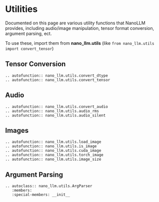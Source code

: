 # Utilities

Documented on this page are various utility functions that NanoLLM provides, including audio/image manipulation, tensor format conversion, argument parsing, ect.

To use these, import them from **nano_llm.utils** (like `from nano_llm.utils import convert_tensor`)

## Tensor Conversion

```{eval-rst}
.. autofunction:: nano_llm.utils.convert_dtype
.. autofunction:: nano_llm.utils.convert_tensor
```

## Audio

```{eval-rst}
.. autofunction:: nano_llm.utils.convert_audio
.. autofunction:: nano_llm.utils.audio_rms
.. autofunction:: nano_llm.utils.audio_silent
```

## Images

```{eval-rst}
.. autofunction:: nano_llm.utils.load_image
.. autofunction:: nano_llm.utils.is_image
.. autofunction:: nano_llm.utils.cuda_image
.. autofunction:: nano_llm.utils.torch_image
.. autofunction:: nano_llm.utils.image_size
```

## Argument Parsing

```{eval-rst}
.. autoclass:: nano_llm.utils.ArgParser
   :members:
   :special-members: __init__
```